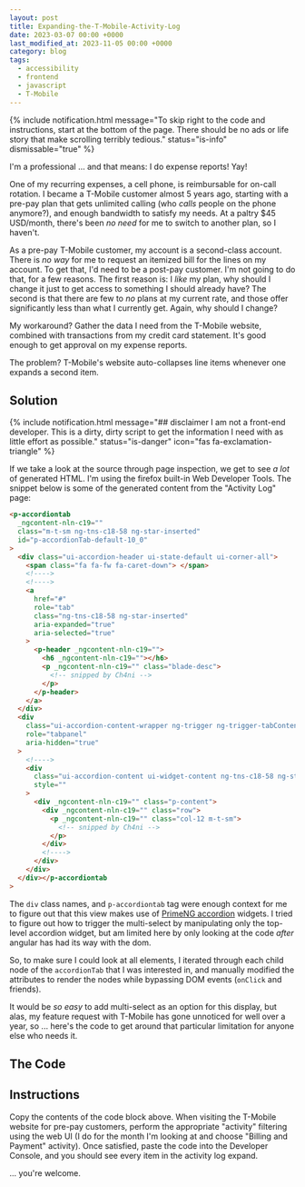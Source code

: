 ```yaml
---
layout: post
title: Expanding-the-T-Mobile-Activity-Log
date: 2023-03-07 00:00 +0000
last_modified_at: 2023-11-05 00:00 +0000
category: blog
tags:
  - accessibility
  - frontend
  - javascript
  - T-Mobile
---
```


{% include notification.html
message="To skip right to the code and instructions, start at the bottom of the page. There should be no ads or life story that make scrolling terribly tedious."
status="is-info"
dismissable="true"
%}

I'm a professional ... and that means: I do expense reports! Yay!

One of my recurring expenses, a cell phone, is reimbursable for on-call rotation. I became a T-Mobile customer almost 5 years ago, starting with a pre-pay plan that gets unlimited calling (who _calls_ people on the phone anymore?), and enough bandwidth to satisfy my needs. At a paltry $45 USD/month, there's been _no need_ for me to switch to another plan, so I haven't.

As a pre-pay T-Mobile customer, my account is a second-class account. There is _no way_ for me to request an itemized bill for the lines on my account. To get that, I'd need to be a post-pay customer. I'm not going to do that, for a few reasons. The first reason is: I _like_ my plan, why should I change it just to get access to something I should already have? The second is that there are few to _no_ plans at my current rate, and those offer significantly less than what I currently get. Again, why should I change?

My workaround? Gather the data I need from the T-Mobile website, combined with transactions from my credit card statement. It's good enough to get approval on my expense reports.

The problem? T-Mobile's website auto-collapses line items whenever one expands a second item.

## Solution

{% include notification.html message="## disclaimer
I am not a front-end developer. This is a dirty, dirty script to get the information I need with as little effort as possible."
status="is-danger"
icon="fas fa-exclamation-triangle" %}
<br/>

If we take a look at the source through page inspection, we get to see _a lot_ of generated HTML. I'm using the firefox built-in Web Developer Tools. The snippet below is some of the generated content from the "Activity Log" page:

```html
<p-accordiontab
  _ngcontent-nln-c19=""
  class="m-t-sm ng-tns-c18-58 ng-star-inserted"
  id="p-accordionTab-default-10_0"
>
  <div class="ui-accordion-header ui-state-default ui-corner-all">
    <span class="fa fa-fw fa-caret-down"> </span>
    <!---->
    <!---->
    <a
      href="#"
      role="tab"
      class="ng-tns-c18-58 ng-star-inserted"
      aria-expanded="true"
      aria-selected="true"
    >
      <p-header _ngcontent-nln-c19="">
        <h6 _ngcontent-nln-c19=""></h6>
        <p _ngcontent-nln-c19="" class="blade-desc">
          <!-- snipped by Ch4ni -->
        </p>
      </p-header>
    </a>
  </div>
  <div
    class="ui-accordion-content-wrapper ng-trigger ng-trigger-tabContent"
    role="tabpanel"
    aria-hidden="true"
  >
    <!---->
    <div
      class="ui-accordion-content ui-widget-content ng-tns-c18-58 ng-star-inserted"
      style=""
    >
      <div _ngcontent-nln-c19="" class="p-content">
        <div _ngcontent-nln-c19="" class="row">
          <p _ngcontent-nln-c19="" class="col-12 m-t-sm">
            <!-- snipped by Ch4ni -->
          </p>
        </div>
        <!---->
      </div>
    </div>
  </div></p-accordiontab
>
```

The `div` class names, and `p-accordiontab` tag were enough context for me to figure out that this view makes use of [PrimeNG accordion](https://primeng.org/accordion) widgets. I tried to figure out how to trigger the multi-select by manipulating only the top-level accordion widget, but am limited here by only looking at the code _after_ angular has had its way with the dom.

So, to make sure I could look at all elements, I iterated through each child node of the `accordionTab` that I was interested in, and manually modified the attributes to render the nodes while bypassing DOM events (`onClick` and friends).

It would be _so easy_ to add multi-select as an option for this display, but alas, my feature request with T-Mobile has gone unnoticed for well over a year, so ... here's the code to get around that particular limitation for anyone else who needs it.

## The Code

<script src="https://gist.github.com/Ch4ni/7ddd008c7dae1b2da11e894ce443d008.js"></script>

## Instructions

Copy the contents of the code block above. When visiting the T-Mobile website for pre-pay customers, perform the appropriate "activity" filtering using the web UI (I do for the month I'm looking at and choose "Billing and Payment" activity). Once satisfied, paste the code into the Developer Console, and you should see every item in the activity log expand.

... you're welcome.
